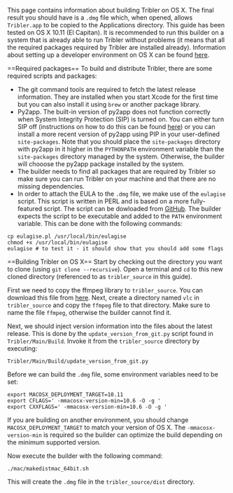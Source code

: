 This page contains information about building Tribler on OS X. The final result you should have is a `.dmg` file which, when opened, allows `Tribler.app` to be copied to the Applications directory. This guide has been tested on OS X 10.11 (El Capitan). It is recommended to run this builder on a system that is already able to run Tribler without problems (it means that all the required packages required by Tribler are installed already). Information about setting up a developer environment on OS X can be found [here](https://github.com/Tribler/tribler/blob/devel/doc/Tribler%20development%20on%20OS%20X.md).

==Required packages==
To build and distribute Tribler, there are some required scripts and packages:
* The git command tools are required to fetch the latest release information. They are installed when you start Xcode for the first time but you can also install it using `brew` or another package library.
* Py2app. The built-in version of py2app does not function correctly when System Integrity Protection (SIP) is turned on. You can either turn SIP off (instructions on how to do this can be found [here](http://www.imore.com/el-capitan-system-integrity-protection-helps-keep-malware-away)) or you can install a more recent version of py2app using PIP in your user-defined `site-packages`. Note that you should place the `site-packages` directory with py2app in it higher in the `PYTHONPATH` environment variable than the `site-packages` directory managed by the system. Otherwise, the builder will chooose the py2app package installed by the system.
* The builder needs to find all packages that are required by Tribler so make sure you can run Tribler on your machine and that there are no missing dependencies.
* In order to attach the EULA to the `.dmg` file, we make use of the `eulagise` script. This script is written in PERL and is based on a more fully-featured script. The script can be dowloaded from [GitHub](https://github.com/CompoFX/compo/blob/master/tool/eulagise.pl). The builder expects the script to be executable and added to the `PATH` environment variable. This can be done with the following commands:

```
cp eulagise.pl /usr/local/bin/eulagise
chmod +x /usr/local/bin/eulagise
eulagise # to test it - it should show that you should add some flags
```

==Building Tribler on OS X==
Start by checking out the directory you want to clone (using `git clone --recursive`). Open a terminal and `cd` to this new cloned directory (referenced to as `tribler_source` in this guide).

First we need to copy the ffmpeg library to `tribler_source`. You can download this file from [here](http://evermeet.cx/ffmpeg/). Next, create a directory named `vlc` in `tribler_source` and copy the `ffmpeg` file to that directory. Make sure to name the file `ffmpeg`, otherwise the builder cannot find it.

Next, we should inject version information into the files about the latest release. This is done by the `update_version_from_git.py` script found in `Tribler/Main/Build`. Invoke it from the `tribler_source` directory by executing:

```
Tribler/Main/Build/update_version_from_git.py
```

Before we can build the `.dmg` file, some environment variables need to be set:

```
export MACOSX_DEPLOYMENT_TARGET=10.11
export CFLAGS=' -mmacosx-version-min=10.6 -O -g '
export CXXFLAGS=' -mmacosx-version-min=10.6 -O -g '
```

If you are building on another environment, you should change `MACOSX_DEPLOYMENT_TARGET` to match your version of OS X. The `-mmacosx-version-min` is required so the builder can optimize the build depending on the minimum supported version.

Now execute the builder with the following command:

```
./mac/makedistmac_64bit.sh
```

This will create the `.dmg` file in the `tribler_source/dist` directory.
